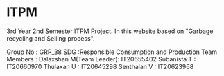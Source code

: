 # ITPM
3rd Year 2nd Semester ITPM Project. In this website based on "Garbage recycling and Selling process". 

Group No     : GRP_38
SDG          :Responsible Consumption and Production
Team Members :
Dalaxshan M(Team Leader):      IT20655402
Subanista T             :      IT20660970
Thulaxan U              :      IT20645298
Senthalan V             :      IT20623968

              
